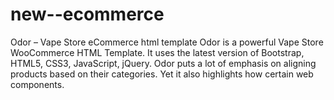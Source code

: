 # new--ecommerce
Odor – Vape Store eCommerce html template Odor is a powerful Vape Store WooCommerce HTML Template. It uses the latest version of Bootstrap, HTML5, CSS3, JavaScript, jQuery. Odor puts a lot of emphasis on aligning products based on their categories. Yet it also highlights how certain web components. 
